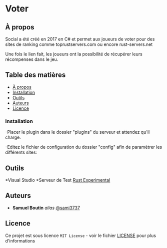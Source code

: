 # Voter

## À propos

Social a été créé en 2017 en C# et permet aux joueurs de voter pour des sites de ranking comme toprustservers.com ou encore rust-servers.net

Une fois le lien fait, les joueurs ont la possibilité de récupérer leurs récompenses dans le jeu.

## Table des matières

- [À propos](#à-propos)
- [Installation](#installation)
- [Outils](#outils)
- [Auteurs](#auteurs)
- [Licence](#Licence)

### Installation

-Placer le plugin dans le dossier "plugins" du serveur et attendez qu'il charge.

-Editez le fichier de configuration du dossier "config" afin de paramètrer les différents sites:


## Outils

  *Visual Studio
  *Serveur de Test [Rust Experimental](https://rust.facepunch.com/)

## Auteurs
* **Samuel Boutin** _alias_ [@sami3737](https://github.com/sami3737)

## Licence

Ce projet est sous licence ``MIT License`` - voir le fichier [LICENSE](LICENCE.md) pour plus d'informations
